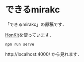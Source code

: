 # できるmirakc

「できるmirakc」の原稿です．

[HonKit](https://github.com/honkit/honkit)を使っています．

```console
npm run serve
```

http://localhost:4000/ から見れます．
